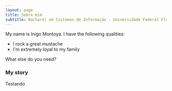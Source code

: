 ```yaml
---
layout: page
title: Sobre mim
subtitle: Bacharel em Sistemas de Informação - Universidade Federal Fluminense - Aprendendo algo novo todos os dias!
---
```


My name is Inigo Montoya. I have the following qualities:

- I rock a great mustache
- I'm extremely loyal to my family

What else do you need?

### My story

Testando
